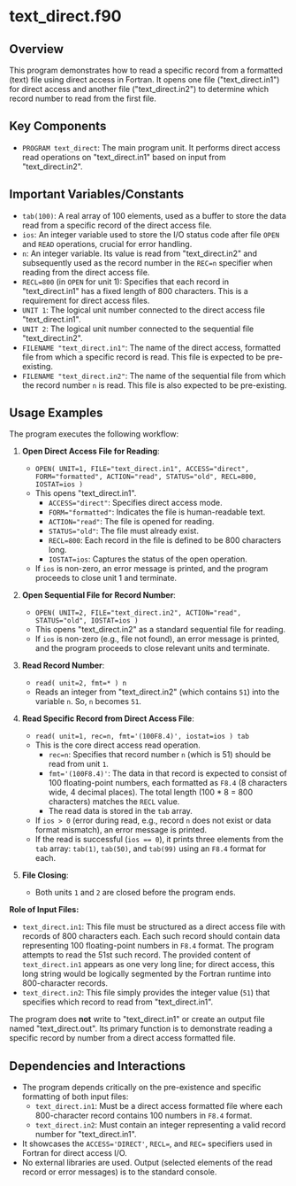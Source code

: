 # text_direct.f90

## Overview
This program demonstrates how to read a specific record from a formatted (text) file using direct access in Fortran. It opens one file ("text_direct.in1") for direct access and another file ("text_direct.in2") to determine which record number to read from the first file.

## Key Components
- `PROGRAM text_direct`: The main program unit. It performs direct access read operations on "text_direct.in1" based on input from "text_direct.in2".

## Important Variables/Constants
- `tab(100)`: A real array of 100 elements, used as a buffer to store the data read from a specific record of the direct access file.
- `ios`: An integer variable used to store the I/O status code after file `OPEN` and `READ` operations, crucial for error handling.
- `n`: An integer variable. Its value is read from "text_direct.in2" and subsequently used as the record number in the `REC=n` specifier when reading from the direct access file.
- `RECL=800` (in `OPEN` for unit 1): Specifies that each record in "text_direct.in1" has a fixed length of 800 characters. This is a requirement for direct access files.
- `UNIT 1`: The logical unit number connected to the direct access file "text_direct.in1".
- `UNIT 2`: The logical unit number connected to the sequential file "text_direct.in2".
- `FILENAME "text_direct.in1"`: The name of the direct access, formatted file from which a specific record is read. This file is expected to be pre-existing.
- `FILENAME "text_direct.in2"`: The name of the sequential file from which the record number `n` is read. This file is also expected to be pre-existing.

## Usage Examples
The program executes the following workflow:

1.  **Open Direct Access File for Reading**:
    *   `OPEN( UNIT=1, FILE="text_direct.in1", ACCESS="direct", FORM="formatted", ACTION="read", STATUS="old", RECL=800, IOSTAT=ios )`
    *   This opens "text_direct.in1".
        *   `ACCESS="direct"`: Specifies direct access mode.
        *   `FORM="formatted"`: Indicates the file is human-readable text.
        *   `ACTION="read"`: The file is opened for reading.
        *   `STATUS="old"`: The file must already exist.
        *   `RECL=800`: Each record in the file is defined to be 800 characters long.
        *   `IOSTAT=ios`: Captures the status of the open operation.
    *   If `ios` is non-zero, an error message is printed, and the program proceeds to close unit 1 and terminate.

2.  **Open Sequential File for Record Number**:
    *   `OPEN( UNIT=2, FILE="text_direct.in2", ACTION="read", STATUS="old", IOSTAT=ios )`
    *   This opens "text_direct.in2" as a standard sequential file for reading.
    *   If `ios` is non-zero (e.g., file not found), an error message is printed, and the program proceeds to close relevant units and terminate.

3.  **Read Record Number**:
    *   `read( unit=2, fmt=* ) n`
    *   Reads an integer from "text_direct.in2" (which contains `51`) into the variable `n`. So, `n` becomes `51`.

4.  **Read Specific Record from Direct Access File**:
    *   `read( unit=1, rec=n, fmt='(100F8.4)', iostat=ios ) tab`
    *   This is the core direct access read operation.
        *   `rec=n`: Specifies that record number `n` (which is 51) should be read from unit `1`.
        *   `fmt='(100F8.4)'`: The data in that record is expected to consist of 100 floating-point numbers, each formatted as `F8.4` (8 characters wide, 4 decimal places). The total length (100 * 8 = 800 characters) matches the `RECL` value.
        *   The read data is stored in the `tab` array.
    *   If `ios > 0` (error during read, e.g., record `n` does not exist or data format mismatch), an error message is printed.
    *   If the read is successful (`ios == 0`), it prints three elements from the `tab` array: `tab(1)`, `tab(50)`, and `tab(99)` using an `F8.4` format for each.

5.  **File Closing**:
    *   Both units `1` and `2` are closed before the program ends.

**Role of Input Files:**
-   `text_direct.in1`: This file must be structured as a direct access file with records of 800 characters each. Each such record should contain data representing 100 floating-point numbers in `F8.4` format. The program attempts to read the 51st such record. The provided content of `text_direct.in1` appears as one very long line; for direct access, this long string would be logically segmented by the Fortran runtime into 800-character records.
-   `text_direct.in2`: This file simply provides the integer value (`51`) that specifies which record to read from "text_direct.in1".

The program does **not** write to "text_direct.in1" or create an output file named "text_direct.out". Its primary function is to demonstrate reading a specific record by number from a direct access formatted file.

## Dependencies and Interactions
- The program depends critically on the pre-existence and specific formatting of both input files:
    - `text_direct.in1`: Must be a direct access formatted file where each 800-character record contains 100 numbers in `F8.4` format.
    - `text_direct.in2`: Must contain an integer representing a valid record number for "text_direct.in1".
- It showcases the `ACCESS='DIRECT'`, `RECL=`, and `REC=` specifiers used in Fortran for direct access I/O.
- No external libraries are used. Output (selected elements of the read record or error messages) is to the standard console.
